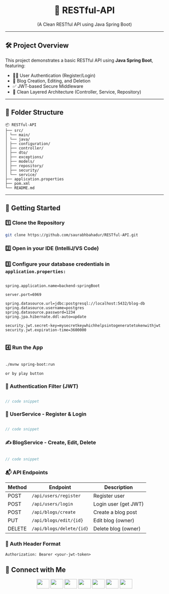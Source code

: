<h1 align="center">🚀 RESTful-API</h1>
<p align="center">(A Clean RESTful API using Java Spring Boot)</p>

---

## 🛠️ Project Overview

This project demonstrates a basic RESTful API using **Java Spring Boot**, featuring:

- 🧑‍💻 User Authentication (Register/Login)
- 📝 Blog Creation, Editing, and Deletion
- ✅ JWT-based Secure Middleware
- 📁 Clean Layered Architecture (Controller, Service, Repository)

---

## 📂 Folder Structure

```
📦 RESTful-API
├── src/
│ └── main/
│ └── java/
│ ├── configuration/
│ ├── controller/
│ ├── dto/
│ ├── exceptions/
│ ├── models/
│ ├── repository/
│ ├── security/
│ └── service/
├── application.properties
├── pom.xml
└── README.md

```


---

## 🚀 Getting Started

### 1️⃣ Clone the Repository

```bash
git clone https://github.com/saurabhbahadur/RESTful-API.git

```


### 2️⃣ Open in your IDE (IntelliJ/VS Code)
### 3️⃣ Configure your database credentials in `application.properties:`

```properties

spring.application.name=backend-springBoot

server.port=6969

spring.datasource.url=jdbc:postgresql://localhost:5432/blog-db
spring.datasource.username=postgres
spring.datasource.password=1234
spring.jpa.hibernate.ddl-auto=update

security.jwt.secret-key=mysecretkeywhichhelpsintogeneratetokenwithjwt
security.jwt.expiration-time=3600000


```

### 4️⃣ Run the App

```bash

./mvnw spring-boot:run

or by play button

```
### 🔐 Authentication Filter (JWT)

```java

// code snippet

```

### 👤 UserService - Register & Login

```java

// code snippet

```

### ✍️ BlogService - Create, Edit, Delete

```java

// code snippet

```

### 📬 API Endpoints

| Method | Endpoint                 | Description          |
| ------ | ------------------------ | -------------------- |
| POST   | `/api/users/register`    | Register user        |
| POST   | `/api/users/login`       | Login user (get JWT) |
| POST   | `/api/blogs/create`      | Create a blog post   |
| PUT    | `/api/blogs/edit/{id}`   | Edit blog (owner)    |
| DELETE | `/api/blogs/delete/{id}` | Delete blog (owner)  |


### 🔐 Auth Header Format

```
Authorization: Bearer <your-jwt-token>

```


## 🔗 Connect with Me




<p align="center"> <a href="https://twitter.com/saurabhbahadur" target="blank"><img src="https://raw.githubusercontent.com/rahuldkjain/github-profile-readme-generator/master/src/images/icons/Social/twitter.svg" height="30" width="40" /></a> <a href="https://linkedin.com/in/saurabhbahadur" target="blank"><img src="https://raw.githubusercontent.com/rahuldkjain/github-profile-readme-generator/master/src/images/icons/Social/linked-in-alt.svg" height="30" width="40" /></a> <a href="https://fb.com/singhsaurabhbahadur" target="blank"><img src="https://raw.githubusercontent.com/rahuldkjain/github-profile-readme-generator/master/src/images/icons/Social/facebook.svg" height="30" width="40" /></a> <a href="https://instagram.com/saurabhbahadur_" target="blank"><img src="https://raw.githubusercontent.com/rahuldkjain/github-profile-readme-generator/master/src/images/icons/Social/instagram.svg" height="30" width="40" /></a> <a href="https://www.youtube.com/c/mightysaur" target="blank"><img src="https://raw.githubusercontent.com/rahuldkjain/github-profile-readme-generator/master/src/images/icons/Social/youtube.svg" height="30" width="40" /></a> <a href="https://www.hackerrank.com/saurabhbahadur" target="blank"><img src="https://raw.githubusercontent.com/rahuldkjain/github-profile-readme-generator/master/src/images/icons/Social/hackerrank.svg" height="30" width="40" /></a> <a href="https://discord.gg/aQR27Bg7de" target="blank"><img src="https://raw.githubusercontent.com/rahuldkjain/github-profile-readme-generator/master/src/images/icons/Social/discord.svg" height="30" width="40" /></a> </p>